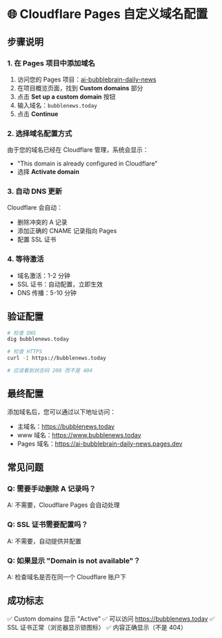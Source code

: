 # 🌐 Cloudflare Pages 自定义域名配置

## 步骤说明

### 1. 在 Pages 项目中添加域名

1. 访问您的 Pages 项目：[ai-bubblebrain-daily-news](https://dash.cloudflare.com/pages/ai-bubblebrain-daily-news)
2. 在项目概览页面，找到 **Custom domains** 部分
3. 点击 **Set up a custom domain** 按钮
4. 输入域名：`bubblenews.today`
5. 点击 **Continue**

### 2. 选择域名配置方式

由于您的域名已经在 Cloudflare 管理，系统会显示：
- "This domain is already configured in Cloudflare"
- 选择 **Activate domain**

### 3. 自动 DNS 更新

Cloudflare 会自动：
- 删除冲突的 A 记录
- 添加正确的 CNAME 记录指向 Pages
- 配置 SSL 证书

### 4. 等待激活

- 域名激活：1-2 分钟
- SSL 证书：自动配置，立即生效
- DNS 传播：5-10 分钟

## 验证配置

```bash
# 检查 DNS
dig bubblenews.today

# 检查 HTTPS
curl -I https://bubblenews.today

# 应该看到状态码 200 而不是 404
```

## 最终配置

添加域名后，您可以通过以下地址访问：
- 主域名：https://bubblenews.today
- www 域名：https://www.bubblenews.today
- Pages 域名：https://ai-bubblebrain-daily-news.pages.dev

## 常见问题

### Q: 需要手动删除 A 记录吗？
A: 不需要，Cloudflare Pages 会自动处理

### Q: SSL 证书需要配置吗？
A: 不需要，自动提供并配置

### Q: 如果显示 "Domain is not available"？
A: 检查域名是否在同一个 Cloudflare 账户下

## 成功标志

✅ Custom domains 显示 "Active"
✅ 可以访问 https://bubblenews.today
✅ SSL 证书正常（浏览器显示锁图标）
✅ 内容正确显示（不是 404）